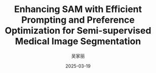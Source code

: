---
layout: post
title: "Enhancing SAM with Efficient Prompting and Preference Optimization for Semi-supervised Medical Image Segmentation"
date: 2025-03-19
author: "吴家丽"
#category: "Medical Image Segmentation"
#excerpt: "本报告介绍了一种基于对比驱动特征增强的通用医学图像分割框架ConDSeg，该方法在多种医学影像模态和分割任务上取得了显著效果。"
paper_url: "https://arxiv.org/abs/2503.04639"
#slides_url: "/files/slides/condseg-2025.pdf"
---